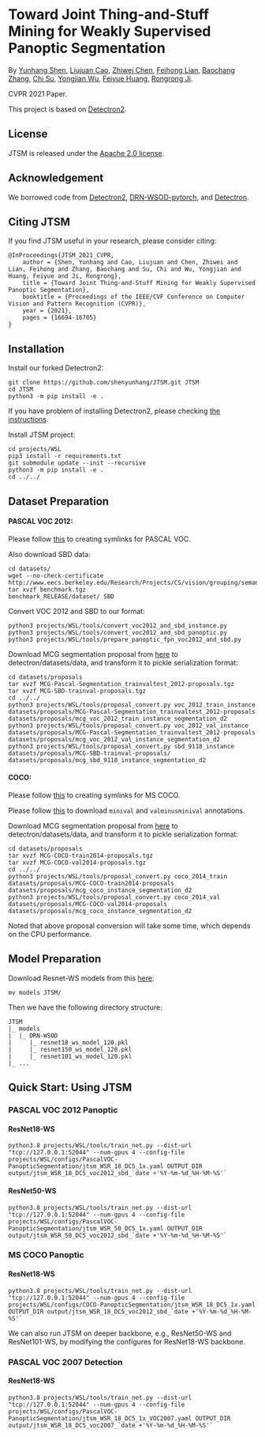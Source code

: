 # Toward Joint Thing-and-Stuff Mining for Weakly Supervised Panoptic Segmentation

By [Yunhang Shen](), [Liujuan Cao](), [Zhiwei Chen](), [Feihong Lian](), [Baochang Zhang](), [Chi Su](), [Yongjian Wu](), [Feiyue Huang](), [Rongrong Ji]().

CVPR 2021 Paper.

This project is based on [Detectron2](https://github.com/facebookresearch/detectron2).

## License

JTSM is released under the [Apache 2.0 license](LICENSE).

## Acknowledgement
We borrowed code from [Detectron2](https://github.com/facebookresearch/detectron2), [DRN-WSOD-pytorch](https://github.com/shenyunhang/DRN-WSOD-pytorch), and [Detectron](https://github.com/facebookresearch/Detectron).

## Citing JTSM

If you find JTSM useful in your research, please consider citing:

```
@InProceedings{JTSM_2021_CVPR,
	author = {Shen, Yunhang and Cao, Liujuan and Chen, Zhiwei and Lian, Feihong and Zhang, Baochang and Su, Chi and Wu, Yongjian and Huang, Feiyue and Ji, Rongrong},
	title = {Toward Joint Thing-and-Stuff Mining for Weakly Supervised Panoptic Segmentation},
	booktitle = {Proceedings of the IEEE/CVF Conference on Computer Vision and Pattern Recognition (CVPR)},
	year = {2021},
	pages = {16694-16705}
}   
```


## Installation

Install our forked Detectron2:
```
git clone https://github.com/shenyunhang/JTSM.git JTSM
cd JTSM
python3 -m pip install -e .
```
If you have problem of installing Detectron2, please checking [the instructions](https://detectron2.readthedocs.io/tutorials/install.html).

Install JTSM project:
```
cd projects/WSL
pip3 install -r requirements.txt
git submodule update --init --recursive
python3 -m pip install -e .
cd ../../
```


## Dataset Preparation

#### PASCAL VOC 2012:
Please follow [this](https://github.com/shenyunhang/JTSM/blob/JTSM/datasets/README.md#expected-dataset-structure-for-pascal-voc) to creating symlinks for PASCAL VOC.

Also download SBD data:
```
cd datasets/
wget --no-check-certificate http://www.eecs.berkeley.edu/Research/Projects/CS/vision/grouping/semantic_contours/benchmark.tgz
tar xvzf benchmark.tgz
benchmark_RELEASE/dataset/ SBD
```

Convert VOC 2012 and SBD to our format:
```
python3 projects/WSL/tools/convert_voc2012_and_sbd_instance.py
python3 projects/WSL/tools/convert_voc2012_and_sbd_panoptic.py
python3 projects/WSL/tools/prepare_panoptic_fpn_voc2012_and_sbd.py
```

Download MCG segmentation proposal from [here](https://www2.eecs.berkeley.edu/Research/Projects/CS/vision/grouping/mcg/) to detectron/datasets/data, and transform it to pickle serialization format:
```
cd datasets/proposals
tar xvzf MCG-Pascal-Segmentation_trainvaltest_2012-proposals.tgz
tar xvzf MCG-SBD-trainval-proposals.tgz
cd ../../
python3 projects/WSL/tools/proposal_convert.py voc_2012_train_instance datasets/proposals/MCG-Pascal-Segmentation_trainvaltest_2012-proposals datasets/proposals/mcg_voc_2012_train_instance_segmentation_d2
python3 projects/WSL/tools/proposal_convert.py voc_2012_val_instance datasets/proposals/MCG-Pascal-Segmentation_trainvaltest_2012-proposals datasets/proposals/mcg_voc_2012_val_instance_segmentation_d2
python3 projects/WSL/tools/proposal_convert.py sbd_9118_instance datasets/proposals/MCG-SBD-trainval-proposals/ datasets/proposals/mcg_sbd_9118_instance_segmentation_d2
```

#### COCO:
Please follow [this](https://github.com/shenyunhang/JTSM/blob/JTSM/datasets/README.md#expected-dataset-structure-for-coco-instancekeypoint-detection) to creating symlinks for MS COCO.

Please follow [this](https://github.com/facebookresearch/Detectron/blob/main/detectron/datasets/data/README.md#coco-minival-annotations) to download `minival` and `valminusminival` annotations.

Download MCG segmentation proposal from [here](https://www2.eecs.berkeley.edu/Research/Projects/CS/vision/grouping/mcg/) to detectron/datasets/data, and transform it to pickle serialization format:
```
cd datasets/proposals
tar xvzf MCG-COCO-train2014-proposals.tgz
tar xvzf MCG-COCO-val2014-proposals.tgz
cd ../../
python3 projects/WSL/tools/proposal_convert.py coco_2014_train datasets/proposals/MCG-COCO-train2014-proposals datasets/proposals/mcg_coco_instance_segmentation_d2
python3 projects/WSL/tools/proposal_convert.py coco_2014_val datasets/proposals/MCG-COCO-val2014-proposals datasets/proposals/mcg_coco_instance_segmentation_d2
```

Noted that above proposal conversion will take some time, which depends on the CPU performance.


## Model Preparation

Download Resnet-WS models from this [here](https://1drv.ms/f/s!Am1oWgo9554dgRQ8RE1SRGvK7HW2):
```
mv models JTSM/
```

Then we have the following directory structure:
```
JTSM
|_ models
|  |_ DRN-WSOD
|     |_ resnet18_ws_model_120.pkl
|     |_ resnet150_ws_model_120.pkl
|     |_ resnet101_ws_model_120.pkl
|_ ...
```


## Quick Start: Using JTSM

### PASCAL VOC 2012 Panoptic

#### ResNet18-WS
```
python3.8 projects/WSL/tools/train_net.py --dist-url "tcp://127.0.0.1:52044" --num-gpus 4 --config-file projects/WSL/configs/PascalVOC-PanopticSegmentation/jtsm_WSR_18_DC5_1x.yaml OUTPUT_DIR output/jtsm_WSR_18_DC5_voc2012_sbd_`date +'%Y-%m-%d_%H-%M-%S'`
```

#### ResNet50-WS
```
python3.8 projects/WSL/tools/train_net.py --dist-url "tcp://127.0.0.1:52044" --num-gpus 4 --config-file projects/WSL/configs/PascalVOC-PanopticSegmentation/jtsm_WSR_50_DC5_1x.yaml OUTPUT_DIR output/jtsm_WSR_50_DC5_voc2012_sbd_`date +'%Y-%m-%d_%H-%M-%S'`
```

### MS COCO Panoptic

#### ResNet18-WS
```
python3.8 projects/WSL/tools/train_net.py --dist-url "tcp://127.0.0.1:52044" --num-gpus 4 --config-file projects/WSL/configs/COCO-PanopticSegmentation/jtsm_WSR_18_DC5_1x.yaml OUTPUT_DIR output/jtsm_WSR_18_DC5_voc2012_sbd_`date +'%Y-%m-%d_%H-%M-%S'`
```

We can also run JTSM on deeper backbone, e.g., ResNet50-WS and ResNet101-WS, by modifying the configures for ResNet18-WS backbone.

### PASCAL VOC 2007 Detection

#### ResNet18-WS
```
python3.8 projects/WSL/tools/train_net.py --dist-url "tcp://127.0.0.1:52044" --num-gpus 4 --config-file projects/WSL/configs/PascalVOC-PanopticSegmentation/jtsm_WSR_18_DC5_1x_VOC2007.yaml OUTPUT_DIR output/jtsm_WSR_18_DC5_voc2007_`date +'%Y-%m-%d_%H-%M-%S'`
```
